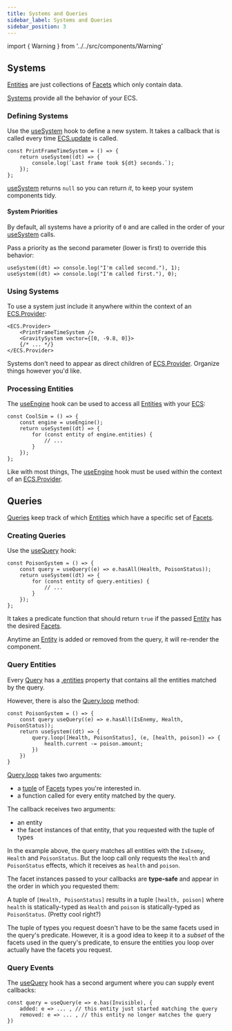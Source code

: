 ```yaml
---
title: Systems and Queries
sidebar_label: Systems and Queries
sidebar_position: 3
---
```


import { Warning } from '../../src/components/Warning'

## Systems

[Entities](/api/core/classes/entity) are just collections of [Facets](/api/core/classes/facet) which only contain data.

[Systems](/api/core/types/system) provide all the behavior of your ECS.

### Defining Systems

Use the [useSystem](/api/core/functions/usesystem) hook to define a new system. It takes a callback that is called every time [ECS.update](/api/core/classes/ecs#update) is called.

```tsx
const PrintFrameTimeSystem = () => {
    return useSystem((dt) => {
        console.log(`Last frame took ${dt} seconds.`);
    });
};
```

<Warning label="Tip">

[useSystem](/api/core/functions/usesystem) returns `null` so you can return _it_, to keep your system components tidy.

</Warning>

#### System Priorities

By default, all systems have a priority of `0` and are called in the order of your [useSystem](/api/core/functions/usesystem) calls.

Pass a priority as the second parameter (lower is first) to override this behavior:

```tsx
useSystem((dt) => console.log("I'm called second."), 1);
useSystem((dt) => console.log("I'm called first."), 0);
```

### Using Systems

To use a system just include it anywhere within the context of an [ECS.Provider](/api/core/classes/ecs#provider):

```tsx
<ECS.Provider>
    <PrintFrameTimeSystem />
    <GravitySystem vector={[0, -9.8, 0]}>
    {/* ... */}
</ECS.Provider>
```

<Warning label="Tip">

Systems don't need to appear as direct children of [ECS.Provider](/api/core/classes/ecs#provider). Organize things however you'd like.

</Warning>

### Processing Entities

The [useEngine](/api/core/functions/useEngine) hook can be used to access all [Entities](/api/core/classes/entity) with your [ECS](/api/core/classes/ecs):

```tsx
const CoolSim = () => {
    const engine = useEngine();
    return useSystem((dt) => {
        for (const entity of engine.entities) {
            // ...
        }
    });
};
```

<Warning>

Like with most things, The [useEngine](/api/core/functions/useengine) hook must be used within the context of an [ECS.Provider](/api/core/classes/ecs#provider).

</Warning>

## Queries

[Queries](/api/core/classes/query) keep track of which [Entities](/api/core/classes/entity) which have a specific set of [Facets](/api/core/classes/facet).

### Creating Queries

Use the [useQuery](/api/core/functions/usequery) hook:

```tsx
const PoisonSystem = () => {
    const query = useQuery((e) => e.hasAll(Health, PoisonStatus));
    return useSystem((dt) => {
        for (const entity of query.entities) {
            // ...
        }
    });
};
```

It takes a predicate function that should return `true` if the passed [Entity](/api/core/classes/entity) has the desired [Facets](/api/core/classes/facet).

<Warning label="Tip">

Anytime an [Entity](/api/core/classes/entity) is added or removed from the query, it will re-render the component.

</Warning>

### Query Entities

Every [Query](/api/core/classes/query) has a [.entities](/api/core/classes/query#entities) property that contains all the entities matched by the query.

However, there is also the [Query.loop](/api/core/classes/query#loop) method:

```tsx
const PoisonSystem = () => {
    const query useQuery((e) => e.hasAll(IsEnemy, Health, PoisonStatus));
    return useSystem((dt) => {
        query.loop([Health, PoisonStatus], (e, [health, poison]) => {
            health.current -= poison.amount;
        })
    })
}
```

[Query.loop](/api/core/classes/query#loop) takes two arguments:

-   a [tuple](https://www.typescriptlang.org/docs/handbook/release-notes/typescript-1-3.html#tuple-types) of [Facets](/api/core/classes/facet) types you're interested in.
-   a function called for every entity matched by the query.

The callback receives two arguments:

-   an entity
-   the facet instances of that entity, that you requested with the tuple of types

In the example above, the query matches all entities with the `IsEnemy`, `Health` and `PoisonStatus`. But the loop call only requests the `Health` and `PoisonStatus` effects, which it receives as `health` and `poison`.

The facet instances passed to your callbacks are **type-safe** and appear in the order in which you requested them:

A tuple of `[Health, PoisonStatus]` results in a tuple `[health, poison]` where `health` is statically-typed as `Health` and `poison` is statically-typed as `PoisonStatus`. (Pretty cool right?)

<Warning>

The tuple of types you request doesn't have to be the same facets used in the query's predicate. However, it is a good idea to keep it to a _subset_ of the facets used in the query's predicate, to ensure the entities you loop over actually have the facets you request.

</Warning>

### Query Events

The [useQuery](/api/core/functions/usequery) hook has a second argument where you can supply event callbacks:

```tsx
const query = useQuery(e => e.has(Invisible), {
    added: e => ... , // this entity just started matching the query
    removed: e => ... , // this entity no longer matches the query
})
```
